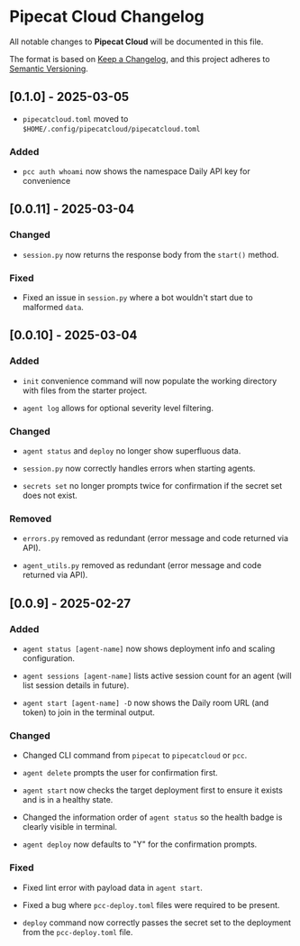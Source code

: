 # Pipecat Cloud Changelog

All notable changes to **Pipecat Cloud** will be documented in this file.

The format is based on [Keep a Changelog](https://keepachangelog.com/en/1.0.0/),
and this project adheres to [Semantic Versioning](https://semver.org/spec/v2.0.0.html).

## [0.1.0] - 2025-03-05

- `pipecatcloud.toml` moved to `$HOME/.config/pipecatcloud/pipecatcloud.toml`

### Added

- `pcc auth whoami` now shows the namespace Daily API key for convenience

## [0.0.11] - 2025-03-04

### Changed

- `session.py` now returns the response body from the `start()` method.

### Fixed

- Fixed an issue in `session.py` where a bot wouldn't start due to malformed
  `data`.

## [0.0.10] - 2025-03-04

### Added

- `init` convenience command will now populate the working directory with files
  from the starter project.

- `agent log` allows for optional severity level filtering.

### Changed

- `agent status` and `deploy` no longer show superfluous data.

- `session.py` now correctly handles errors when starting agents.

- `secrets set` no longer prompts twice for confirmation if the secret set does
  not exist.

### Removed

- `errors.py` removed as redundant (error message and code returned via API).

- `agent_utils.py` removed as redundant (error message and code returned via
  API).

## [0.0.9] - 2025-02-27

### Added

- `agent status [agent-name]` now shows deployment info and scaling
  configuration.

- `agent sessions [agent-name]` lists active session count for an agent (will
  list session details in future).

- `agent start [agent-name] -D` now shows the Daily room URL (and token) to
  join in the terminal output.

### Changed

- Changed CLI command from `pipecat` to `pipecatcloud` or `pcc`.

- `agent delete` prompts the user for confirmation first.

- `agent start` now checks the target deployment first to ensure it exists and
  is in a healthy state.

- Changed the information order of `agent status` so the health badge is
  clearly visible in terminal.

- `agent deploy` now defaults to "Y" for the confirmation prompts.

### Fixed

- Fixed lint error with payload data in `agent start`.

- Fixed a bug where `pcc-deploy.toml` files were required to be present.

- `deploy` command now correctly passes the secret set to the deployment from
  the `pcc-deploy.toml` file.